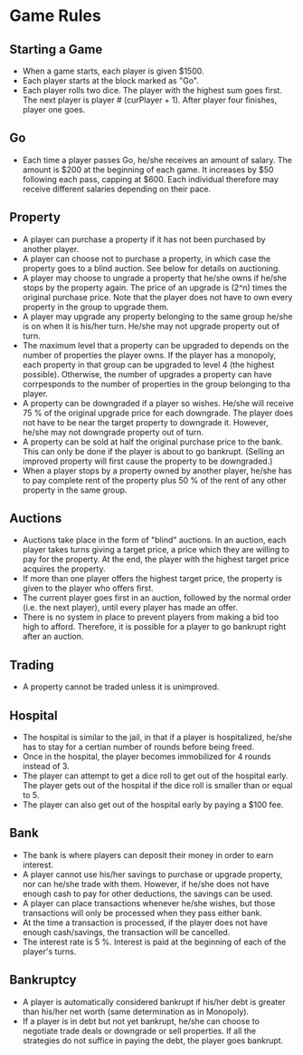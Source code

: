 # Game Rules

## Starting a Game
* When a game starts, each player is given $1500.
* Each player starts at the block marked as "Go".
* Each player rolls two dice. The player with the highest sum goes first. The next player is player # (curPlayer + 1). After player four finishes, player one goes.

## Go
* Each time a player passes Go, he/she receives an amount of salary. The amount is $200 at the beginning of each game. It increases by $50 following each pass, capping at $600. Each individual therefore may receive different salaries depending on their pace. 

## Property
* A player can purchase a property if it has not been purchased by another player.
* A player can choose not to purchase a property, in which case the property goes to a blind auction. See below for details on auctioning. 
* A player may choose to ungrade a property that he/she owns if he/she stops by the property again. The price of an upgrade is (2^n) times the original purchase price. Note that the player does not have to own every property in the group to upgrade them.
* A player may upgrade any property belonging to the same group he/she is on when it is his/her turn. He/she may not upgrade property out of turn.
* The maximum level that a property can be upgraded to depends on the number of properties the player owns. If the player has a monopoly, each property in that group can be upgraded to level 4 (the highest possible). Otherwise, the number of upgrades a property can have corrpesponds to the number of properties in the group belonging to tha player.
* A property can be downgraded if a player so wishes. He/she will receive 75 % of the original upgrade price for each downgrade. The player does not have to be near the target property to downgrade it. However, he/she may not downgrade property out of turn.
* A property can be sold at half the original purchase price to the bank. This can only be done if the player is about to go bankrupt. (Selling an improved property will first cause the property to be downgraded.)
* When a player stops by a property owned by another player, he/she has to pay complete rent of the property plus 50 % of the rent of any other property in the same group.

## Auctions
* Auctions take place in the form of "blind" auctions. In an auction, each player takes turns giving a target price, a price which they are willing to pay for the property. At the end, the player with the highest target price acquires the property.
* If more than one player offers the highest target price, the property is given to the player who offers first.
* The current player goes first in an auction, followed by the normal order (i.e. the next player), until every player has made an offer.
* There is no system in place to prevent players from making a bid too high to afford. Therefore, it is possible for a player to go bankrupt right after an auction.

## Trading
* A property cannot be traded unless it is unimproved.

## Hospital
* The hospital is similar to the jail, in that if a player is hospitalized, he/she has to stay for a certian number of rounds before being freed.
* Once in the hospital, the player becomes immobilized for 4 rounds instead of 3.
* The player can attempt to get a dice roll to get out of the hospital early. The player gets out of the hospital if the dice roll is smaller than or equal to 5.
* The player can also get out of the hospital early by paying a $100 fee.

## Bank
* The bank is where players can deposit their money in order to earn interest.
* A player cannot use his/her savings to purchase or upgrade property, nor can he/she trade with them. However, if he/she does not have enough cash to pay for other deductions, the savings can be used.
* A player can place transactions whenever he/she wishes, but those transactions will only be processed when they pass either bank.
* At the time a transaction is processed, if the player does not have enough cash/savings, the transaction will be cancelled.
* The interest rate is 5 %. Interest is paid at the beginning of each of the player's turns.

## Bankruptcy
* A player is automatically considered bankrupt if his/her debt is greater than his/her net worth (same determination as in Monopoly).
* If a player is in debt but not yet bankrupt, he/she can choose to negotiate trade deals or downgrade or sell properties. If all the strategies do not suffice in paying the debt, the player goes bankrupt.

